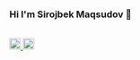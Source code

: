 ### Hi I'm Sirojbek Maqsudov 👋

<br />
<a href='https://t.me/sirojoff' target='_blank'>
  <img src='https://upload.wikimedia.org/wikipedia/commons/thumb/8/82/Telegram_logo.svg/480px-Telegram_logo.svg.png' width='20'/>
</a>

<a href='https://www.instagram.com/siroj.developper/' target='_blank'>
  <img src='https://upload.wikimedia.org/wikipedia/commons/thumb/a/a5/Instagram_icon.png/2048px-Instagram_icon.png' width='20'/>
</a>
